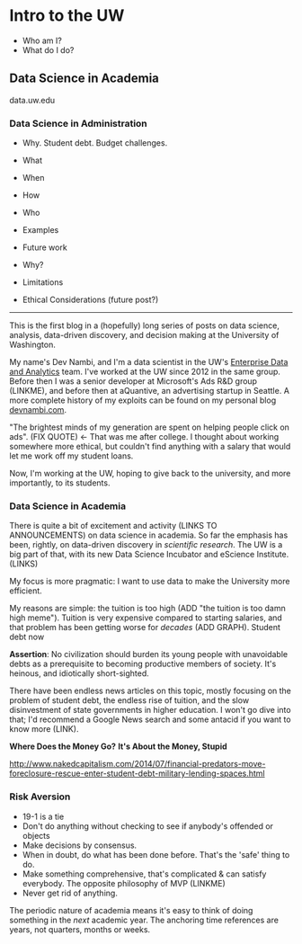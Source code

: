 # Intro to the UW

* Who am I?
* What do I do?

## Data Science in Academia

data.uw.edu

### Data Science in Administration

* Why. Student debt. Budget challenges. 
* What 
* When
* How
* Who


* Examples
* Future work
* Why?
* Limitations
* Ethical Considerations (future post?)

------------------------------------------------------------------------


This is the first blog in a (hopefully) long series of posts on data science, analysis, data-driven discovery, and decision making at the University of Washington.

My name's Dev Nambi, and I'm a data scientist in the UW's [Enterprise Data and Analytics](LINKME) team. I've worked at the UW since 2012 in the same group. Before then I was a senior developer at Microsoft's Ads R&D group (LINKME), and before then at aQuantive, an advertising startup in Seattle. A more complete history of my exploits can be found on my personal blog [devnambi.com](http://devnambi.com). 

"The brightest minds of my generation are spent on helping people click on ads". (FIX QUOTE) <- That was me after college. I thought about working somewhere more ethical, but couldn't find anything with a salary that would let me work off my student loans.

Now, I'm working at the UW, hoping to give back to the university, and more importantly, to its students. 

### Data Science in Academia

There is quite a bit of excitement and activity (LINKS TO ANNOUNCEMENTS) on data science in academia. So far the emphasis has been, rightly, on data-driven discovery in *scientific research*. The UW is a big part of that, with its new Data Science Incubator and eScience Institute. (LINKS)

My focus is more pragmatic: I want to use data to make the University more efficient.



My reasons are simple: the tuition is too high (ADD "the tuition is too damn high meme"). Tuition is very expensive compared to starting salaries, and that problem has been getting worse for *decades* (ADD GRAPH). Student debt now 

**Assertion**: No civilization should burden its young people with unavoidable debts as a prerequisite to becoming productive members of society. It's heinous, and idiotically short-sighted.


There have been endless news articles on this topic, mostly focusing on the problem of student debt, the endless rise of tuition, and the slow disinvestment of state governments in higher education. I won't go dive into that; I'd recommend a Google News search and some antacid if you want to know more (LINK).

**Where Does the Money Go?**
**It's About the Money, Stupid**

http://www.nakedcapitalism.com/2014/07/financial-predators-move-foreclosure-rescue-enter-student-debt-military-lending-spaces.html


### Risk Aversion

* 19-1 is a tie
* Don't do anything without checking to see if anybody's offended or objects
* Make decisions by consensus. 
* When in doubt, do what has been done before. That's the 'safe' thing to do.
* Make something comprehensive, that's complicated & can satisfy everybody. The opposite philosophy of MVP (LINKME)
* Never get rid of anything. 

The periodic nature of academia means it's easy to think of doing something in the *next* academic year. The anchoring time references are years, not quarters, months or weeks.
